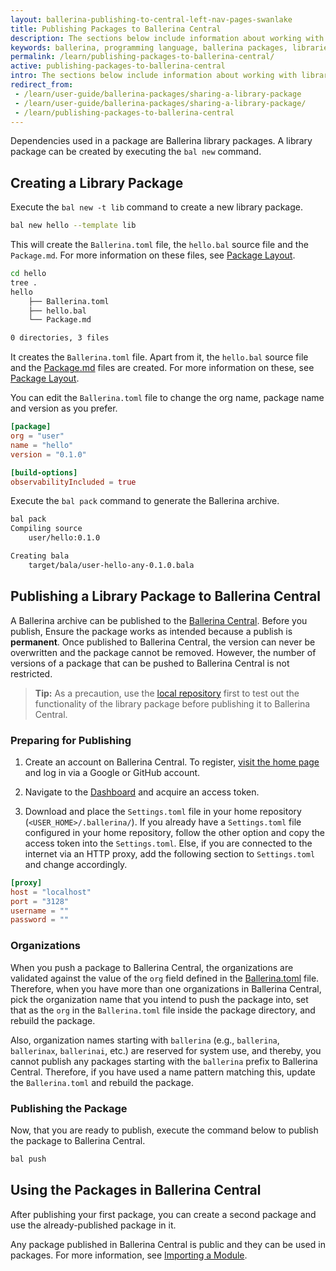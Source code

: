 ```yaml
---
layout: ballerina-publishing-to-central-left-nav-pages-swanlake
title: Publishing Packages to Ballerina Central
description: The sections below include information about working with library packages.
keywords: ballerina, programming language, ballerina packages, libraries, publishing packages
permalink: /learn/publishing-packages-to-ballerina-central/
active: publishing-packages-to-ballerina-central
intro: The sections below include information about working with library packages.
redirect_from:
 - /learn/user-guide/ballerina-packages/sharing-a-library-package
 - /learn/user-guide/ballerina-packages/sharing-a-library-package/
 - /learn/publishing-packages-to-ballerina-central
---
```


Dependencies used in a package are Ballerina library packages. A library package can be created by executing the `bal new` command.

## Creating a Library Package

Execute the `bal new -t lib` command to create a new library package.

```bash
bal new hello --template lib
```

This will create the `Ballerina.toml` file, the `hello.bal` source file and the `Package.md`. For more information on these files, see [Package Layout](/learn/organizing-ballerina-code/package-layout/).

```bash
cd hello
tree .
hello
    ├── Ballerina.toml 
    ├── hello.bal
    └── Package.md

0 directories, 3 files
```

It creates the `Ballerina.toml` file. Apart from it, the `hello.bal` source file and the [Package.md](/learn/package-references/#packagemd) files are created. For more information on these, see [Package Layout](/learn/organizing-ballerina-code/package-layout/).

You can edit the `Ballerina.toml` file to change the org name, package name and version as you prefer.

```toml
[package]
org = "user"
name = "hello"
version = "0.1.0"

[build-options]
observabilityIncluded = true
```

Execute the `bal pack` command to generate the Ballerina archive.

```bash
bal pack
Compiling source
	user/hello:0.1.0

Creating bala
	target/bala/user-hello-any-0.1.0.bala
```

## Publishing a Library Package to Ballerina Central

A Ballerina archive can be published to the [Ballerina Central](https://central.ballerina.io/). Before you publish, Ensure the package works as intended because a publish is **permanent**. Once published to Ballerina Central, the version can never be overwritten and the package cannot be removed. However, the number of versions of a package that can be pushed to Ballerina Central is not restricted.

>**Tip:** As a precaution, use the [local repository](/learn/managing-dependencies/#using-dependencies-from-the-local-repository) first to test out the functionality of the library package before publishing it to Ballerina Central.


### Preparing for Publishing

1. Create an account on Ballerina Central. To register, [visit the home page](https://central.ballerina.io) and log in via a Google or GitHub account.

2. Navigate to the [Dashboard](https://central.ballerina.io/dashboard) and acquire an access token.

3. Download and place the `Settings.toml` file in your home repository (`<USER_HOME>/.ballerina/`). If you already have a `Settings.toml` file configured in your home repository, follow the other option and copy the access token into the `Settings.toml`. Else, if you are connected to the internet via an HTTP proxy, add the following section to `Settings.toml` and change accordingly.

```toml
[proxy]
host = "localhost"
port = "3128"
username = ""
password = ""
```

### Organizations

When you push a package to Ballerina Central, the organizations are validated against the value of the `org` field defined in the [Ballerina.toml](/learn/package-references/#ballerinatoml) file. Therefore, when you have more than one organizations in Ballerina Central, pick the organization name that you intend to push the package into, set that as the `org` in the `Ballerina.toml` file inside the package directory, and rebuild the package.

Also, organization names starting with `ballerina` (e.g., `ballerina`, `ballerinax`, `ballerinai`, etc.) are reserved for system use, and thereby, you cannot publish any packages starting with the `ballerina` prefix to Ballerina Central. Therefore, if you have used a name pattern matching this, update the `Ballerina.toml` and rebuild the package.

### Publishing the Package

Now, that you are ready to publish, execute the command below to publish the package to Ballerina Central.

```bash
bal push
```

## Using the Packages in Ballerina Central

After publishing your first package, you can create a second package and use the already-published package in it.

Any package published in Ballerina Central is public and they can be used in packages. For more information, see [Importing a Module](/learn/managing-dependencies/#importing-a-module).
